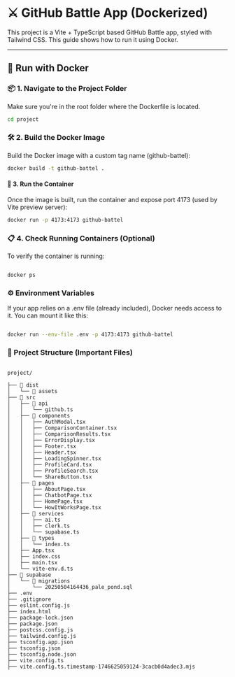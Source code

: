 # ⚔️ GitHub Battle App (Dockerized)

This project is a Vite + TypeScript based GitHub Battle app, styled with Tailwind CSS. This guide shows how to run it using Docker.

---

## 🐳 Run with Docker

### 📦 1. Navigate to the Project Folder

Make sure you're in the root folder where the Dockerfile is located.

```bash
cd project

```
### 🛠️ 2. Build the Docker Image

Build the Docker image with a custom tag name (github-battel):

```bash
docker build -t github-battel .

```

#### 🚀 3. Run the Container

Once the image is built, run the container and expose port 4173 (used by Vite preview server):

```bash
docker run -p 4173:4173 github-battel


```
### 📋 4. Check Running Containers (Optional)

To verify the container is running:

```bash

docker ps

```

### ⚙️ Environment Variables


If your app relies on a .env file (already included), Docker needs access to it. You can mount it like this:

```bash

docker run --env-file .env -p 4173:4173 github-battel


``` 
###  📁 Project Structure (Important Files)

```

project/

├── 📁 dist
│   └── 📁 assets
├── 📁 src
│   ├── 📁 api
│   │   └── github.ts
│   ├── 📁 components
│   │   ├── AuthModal.tsx
│   │   ├── ComparisonContainer.tsx
│   │   ├── ComparisonResults.tsx
│   │   ├── ErrorDisplay.tsx
│   │   ├── Footer.tsx
│   │   ├── Header.tsx
│   │   ├── LoadingSpinner.tsx
│   │   ├── ProfileCard.tsx
│   │   ├── ProfileSearch.tsx
│   │   └── ShareButton.tsx
│   ├── 📁 pages
│   │   ├── AboutPage.tsx
│   │   ├── ChatbotPage.tsx
│   │   ├── HomePage.tsx
│   │   └── HowItWorksPage.tsx
│   ├── 📁 services
│   │   ├── ai.ts
│   │   ├── clerk.ts
│   │   └── supabase.ts
│   ├── 📁 types
│   │   └── index.ts
│   ├── App.tsx
│   ├── index.css
│   ├── main.tsx
│   └── vite-env.d.ts
├── 📁 supabase
│   └── 📁 migrations
│       └── 20250504164436_pale_pond.sql
├── .env
├── .gitignore
├── eslint.config.js
├── index.html
├── package-lock.json
├── package.json
├── postcss.config.js
├── tailwind.config.js
├── tsconfig.app.json
├── tsconfig.json
├── tsconfig.node.json
├── vite.config.ts
├── vite.config.ts.timestamp-1746625059124-3cacb0d4adec3.mjs

